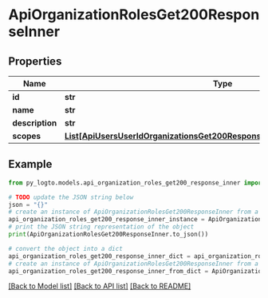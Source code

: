 # ApiOrganizationRolesGet200ResponseInner


## Properties

Name | Type | Description | Notes
------------ | ------------- | ------------- | -------------
**id** | **str** |  | 
**name** | **str** |  | 
**description** | **str** |  | 
**scopes** | [**List[ApiUsersUserIdOrganizationsGet200ResponseInnerOrganizationRolesInner]**](ApiUsersUserIdOrganizationsGet200ResponseInnerOrganizationRolesInner.md) |  | 

## Example

```python
from py_logto.models.api_organization_roles_get200_response_inner import ApiOrganizationRolesGet200ResponseInner

# TODO update the JSON string below
json = "{}"
# create an instance of ApiOrganizationRolesGet200ResponseInner from a JSON string
api_organization_roles_get200_response_inner_instance = ApiOrganizationRolesGet200ResponseInner.from_json(json)
# print the JSON string representation of the object
print(ApiOrganizationRolesGet200ResponseInner.to_json())

# convert the object into a dict
api_organization_roles_get200_response_inner_dict = api_organization_roles_get200_response_inner_instance.to_dict()
# create an instance of ApiOrganizationRolesGet200ResponseInner from a dict
api_organization_roles_get200_response_inner_from_dict = ApiOrganizationRolesGet200ResponseInner.from_dict(api_organization_roles_get200_response_inner_dict)
```
[[Back to Model list]](../README.md#documentation-for-models) [[Back to API list]](../README.md#documentation-for-api-endpoints) [[Back to README]](../README.md)


